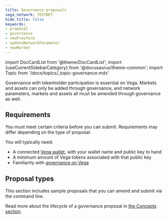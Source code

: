 ```yaml
---
title: Governance proposals
vega_network: TESTNET
hide_title: false
keywords:
- proposal
- governance
- newFreeform
- updateNetworkParameter
- newMarket
---
```

import DocCardList from '@theme/DocCardList';
import {useCurrentSidebarCategory} from '@docusaurus/theme-common';
import Topic from '/docs/topics/_topic-governance.mdx'

<Topic />

Governance with tokenholder participation is essential on Vega. Markets and assets can only be added through governance, and network parameters, markets and assets all must be amended through governance as well.

## Requirements

You must meet certain criteria before you can submit. Requirements may differ depending on the type of proposal.

You will typically need:

- A connected [Vega wallet](../../tools/vega-wallet/index.md), with your wallet name and public key to hand
- A minimum amount of Vega tokens associated with that public key
- Familiarity with [governance on Vega](../../concepts/vega-protocol/governance.md)

## Proposal types

This section includes sample proposals that you can amend and submit via the command line.

<DocCardList items={useCurrentSidebarCategory().items}/>

Read more about the lifecycle of a governance proposal in [the Concepts section](../../concepts/vega-protocol/governance.md).
